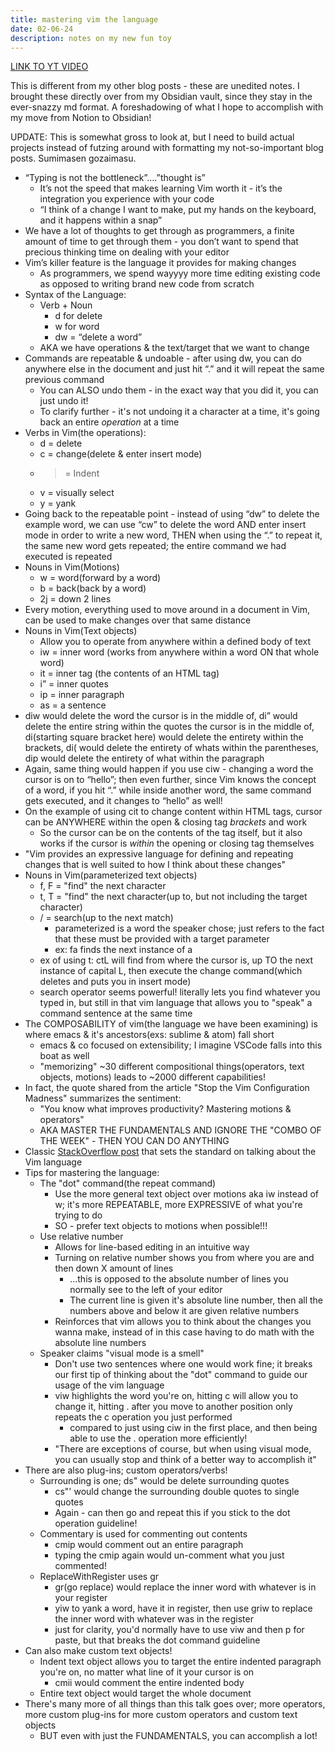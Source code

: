 ```yaml
---
title: mastering vim the language
date: 02-06-24
description: notes on my new fun toy
---
```


<a href="https://www.youtube.com/watch?v=wlR5gYd6um0&list=PLgsG1EXQ-Ro2t_oelP4cE9yeocwV-wm2K&index=21&t=1s&ab_channel=thoughtbot">LINK TO YT VIDEO</a>

This is different from my other blog posts - these are unedited notes. I brought these directly over from my Obsidian vault, since they stay in the ever-snazzy md format. A foreshadowing of what I hope to accomplish with my move from Notion to Obsidian!

UPDATE: This is somewhat gross to look at, but I need to build actual projects instead of futzing around with formatting my not-so-important blog posts. Sumimasen gozaimasu.

- “Typing is not the bottleneck”….”thought is”
  - It’s not the speed that makes learning Vim worth it - it’s the integration you experience with your code
  - “I think of a change I want to make, put my hands on the keyboard, and it happens within a snap”
- We have a lot of thoughts to get through as programmers, a finite amount of time to get through them - you don’t want to spend that precious thinking time on dealing with your editor
- Vim’s killer feature is the language it provides for making changes
  - As programmers, we spend wayyyy more time editing existing code as opposed to writing brand new code from scratch
- Syntax of the Language:
  - Verb + Noun
    - d for delete
    - w for word
    - dw = “delete a word”
  - AKA we have operations & the text/target that we want to change
- Commands are repeatable & undoable - after using dw, you can do anywhere else in the document and just hit “.” and it will repeat the same previous command
  - You can ALSO undo them - in the exact way that you did it, you can just undo it!
  - To clarify further - it's not undoing it a character at a time, it's going back an entire _operation_ at a time
- Verbs in Vim(the operations):
  - d = delete
  - c = change(delete & enter insert mode)
  - > = Indent
  - v = visually select
  - y = yank
- Going back to the repeatable point - instead of using “dw” to delete the example word, we can use “cw” to delete the word AND enter insert mode in order to write a new word, THEN when using the “.” to repeat it, the same new word gets repeated; the entire command we had executed is repeated
- Nouns in Vim(Motions)
  - w = word(forward by a word)
  - b = back(back by a word)
  - 2j = down 2 lines
- Every motion, everything used to move around in a document in Vim, can be used to make changes over that same distance
- Nouns in Vim(Text objects)
  - Allow you to operate from anywhere within a defined body of text
  - iw = inner word (works from anywhere within a word ON that whole word)
  - it = inner tag (the contents of an HTML tag)
  - i” = inner quotes
  - ip = inner paragraph
  - as = a sentence
- diw would delete the word the cursor is in the middle of, di” would delete the entire string within the quotes the cursor is in the middle of, di(starting square bracket here) would delete the entirety within the brackets, di( would delete the entirety of whats within the parentheses, dip would delete the entirety of what within the paragraph
- Again, same thing would happen if you use ciw - changing a word the cursor is on to “hello”; then even further, since Vim knows the concept of a word, if you hit “.” while inside another word, the same command gets executed, and it changes to “hello” as well!
- On the example of using cit to change content within HTML tags, cursor can be ANYWHERE within the open & closing tag _brackets_ and work
  - So the cursor can be on the contents of the tag itself, but it also works if the cursor is _within_ the opening or closing tag themselves
- "Vim provides an expressive language for defining and repeating changes that is well suited to how I think about these changes"
- Nouns in Vim(parameterized text objects)
  - f, F = "find" the next character
  - t, T = "find" the next character(up to, but not including the target character)
  - / = search(up to the next match)
    - parameterized is a word the speaker chose; just refers to the fact that these must be provided with a target parameter
    - ex: fa finds the next instance of a
  - ex of using t: ctL will find from where the cursor is, up TO the next instance of capital L, then execute the change command(which deletes and puts you in insert mode)
  - search operator seems powerful! literally lets you find whatever you typed in, but still in that vim language that allows you to "speak" a command sentence at the same time
- The COMPOSABILITY of vim(the language we have been examining) is where emacs & it's ancestors(exs: sublime & atom) fall short
  - emacs & co focused on extensibility; I imagine VSCode falls into this boat as well
  - "memorizing" ~30 different compositional things(operators, text objects, motions) leads to ~2000 different capabilities!
- In fact, the quote shared from the article "Stop the Vim Configuration Madness" summarizes the sentiment:
  - "You know what improves productivity? Mastering motions & operators"
  - AKA MASTER THE FUNDAMENTALS AND IGNORE THE "COMBO OF THE WEEK" - THEN YOU CAN DO ANYTHING
- Classic <a href="https://stackoverflow.com/questions/1218390/what-is-your-most-productive-shortcut-with-vim/1220118#1220118">StackOverflow post</a> that sets the standard on talking about the Vim language
- Tips for mastering the language:
  - The "dot" command(the repeat command)
    - Use the more general text object over motions aka iw instead of w; it's more REPEATABLE, more EXPRESSIVE of what you're trying to do
    - SO - prefer text objects to motions when possible!!!
  - Use relative number
    - Allows for line-based editing in an intuitive way
    - Turning on relative number shows you from where you are and then down X amount of lines
      - ...this is opposed to the absolute number of lines you normally see to the left of your editor
      - The current line is given it's absolute line number, then all the numbers above and below it are given relative numbers
    - Reinforces that vim allows you to think about the changes you wanna make, instead of in this case having to do math with the absolute line numbers
  - Speaker claims "visual mode is a smell"
    - Don't use two sentences where one would work fine; it breaks our first tip of thinking about the "dot" command to guide our usage of the vim language
    - viw highlights the word you're on, hitting c will allow you to change it, hitting . after you move to another position only repeats the c operation you just performed
      - compared to just using ciw in the first place, and then being able to use the . operation more efficiently!
    - "There are exceptions of course, but when using visual mode, you can usually stop and think of a better way to accomplish it"
- There are also plug-ins; custom operators/verbs!
  - Surrounding is one; ds" would be delete surrounding quotes
    - cs"' would change the surrounding double quotes to single quotes
    - Again - can then go and repeat this if you stick to the dot operation guideline!
  - Commentary is used for commenting out contents
    - cmip would comment out an entire paragraph
    - typing the cmip again would un-comment what you just commented!
  - ReplaceWithRegister uses gr
    - gr(go replace) would replace the inner word with whatever is in your register
    - yiw to yank a word, have it in register, then use griw to replace the inner word with whatever was in the register
    - just for clarity, you'd normally have to use viw and then p for paste, but that breaks the dot command guideline
- Can also make custom text objects!
  - Indent text object allows you to target the entire indented paragraph you're on, no matter what line of it your cursor is on
    - cmii would comment the entire indented body
  - Entire text object would target the whole document
- There's many more of all things than this talk goes over; more operators, more custom plug-ins for more custom operators and custom text objects
  - BUT even with just the FUNDAMENTALS, you can accomplish a lot!
